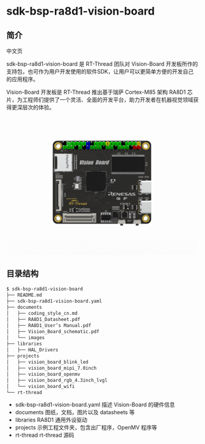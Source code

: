 # sdk-bsp-ra8d1-vision-board
## 简介

中文页

sdk-bsp-ra8d1-vision-board 是 RT-Thread 团队对 Vision-Board 开发板所作的支持包，也可作为用户开发使用的软件SDK，让用户可以更简单方便的开发自己的应用程序。

Vision-Board 开发板是 RT-Thread 推出基于瑞萨 Cortex-M85 架构 RA8D1 芯片，为工程师们提供了一个灵活、全面的开发平台，助力开发者在机器视觉领域获得更深层次的体验。

![](documents/images/big.png)

## 目录结构

```
$ sdk-bsp-ra8d1-vision-board
├── README.md
├── sdk-bsp-ra8d1-vision-board.yaml
├── documents
│   ├── coding_style_cn.md
│   ├── RA8D1_Datasheet.pdf
│   ├── RA8D1_User’s Manual.pdf
│   ├── Vision_Board_schematic.pdf
│   └── images
├── libraries
│   ├── HAL_Drivers
├── projects
│   ├── vision_board_blink_led
│   ├── vision_board_mipi_7.0inch
│   ├── vision_board_openmv
│   ├── vision_board_rgb_4.3inch_lvgl
│   └── vision_board_wifi
└── rt-thread
```

- sdk-bsp-ra8d1-vision-board.yaml 描述 Vision-Board 的硬件信息
- documents 图纸，文档，图片以及 datasheets 等
- libraries RA8D1 通用外设驱动
- projects 示例工程文件夹，包含出厂程序，OpenMV 程序等
- rt-thread rt-thread 源码
